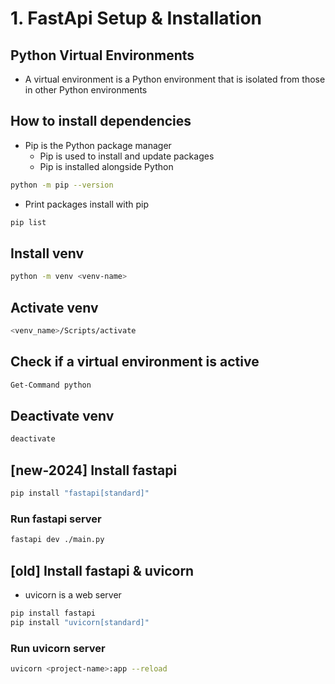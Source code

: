 # 1. FastApi Setup & Installation

## Python Virtual Environments

- A virtual environment is a Python environment that is isolated from those in other Python environments

## How to install dependencies

- Pip is the Python package manager
  - Pip is used to install and update packages
  - Pip is installed alongside Python

```sh
python -m pip --version
```

- Print packages install with pip

```sh
pip list
```

## Install venv

```sh
python -m venv <venv-name>
```

## Activate venv

```sh
<venv_name>/Scripts/activate
```

## Check if a virtual environment is active

```sh
Get-Command python
```

## Deactivate venv

```sh
deactivate
```

## [new-2024] Install fastapi

```sh
pip install "fastapi[standard]"
```

### Run fastapi server

```sh
fastapi dev ./main.py
```

## [old] Install fastapi & uvicorn

- uvicorn is a web server

```sh
pip install fastapi
pip install "uvicorn[standard]"
```

### Run uvicorn server

```sh
uvicorn <project-name>:app --reload
```
